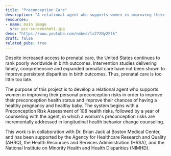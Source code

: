 ```yaml
---
title: "Preconception Care"
description: "A relational agent who supports women in improving their personal preconception risks."
resources:
- name: main image
  src: pcc-screenshot1.jpg
demo: "https://www.youtube.com/embed/lz272Ny2Ftk"
draft: false
related_pubs: true
---
```


Despite increased access to prenatal care, the United States continues to rank poorly worldwide in birth outcomes.  Intervention studies delivering timely, comprehensive and expanded prenatal care have not been shown to improve persistent disparities in birth outcomes. Thus, prenatal care is too little too late.

The purpose of this project is to develop a relational agent who supports women in improving their personal preconception risks in order to improve their preconception health status and improve their chances of having a healthy pregnancy and healthy baby.  The system begins with a Preconception Risk Assessment of 108 health risks, followed by a year of counseling with the agent, in which a woman's preconception risks are incrementally addressed in longitudinal health behavior change counseling.

This work is in collaboration with Dr. Brian Jack at Boston Medical Center, and has been supported by the Agency for Healthcare Research and Quality (AHRQ), the Health Resources and Services Administration (HRSA), and the National Institute on Minority Health and Health Disparities (NIMHD).